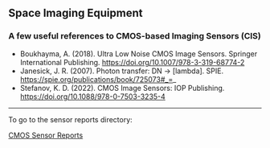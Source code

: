 ## Space Imaging Equipment

### A few useful references to CMOS-based Imaging Sensors (CIS)

- Boukhayma, A. (2018). Ultra Low Noise CMOS Image Sensors. Springer International Publishing. https://doi.org/10.1007/978-3-319-68774-2
- Janesick, J. R. (2007). Photon transfer: DN → [lambda]. SPIE. https://spie.org/publications/book/725073#_=_
- Stefanov, K. D. (2022). CMOS Image Sensors: IOP Publishing. https://doi.org/10.1088/978-0-7503-3235-4

---

To go to the sensor reports directory:

[CMOS Sensor Reports](/reports/CMOS/readme.md)
